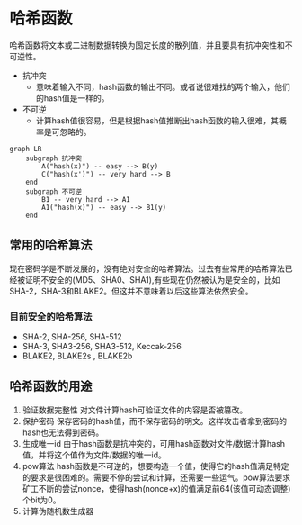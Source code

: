 # 哈希函数

哈希函数将文本或二进制数据转换为固定长度的散列值，并且要具有抗冲突性和不可逆性。
- 抗冲突
  - 意味着输入不同，hash函数的输出不同。或者说很难找的两个输入，他们的hash值是一样的。
- 不可逆
  - 计算hash值很容易，但是根据hash值推断出hash函数的输入很难，其概率是可忽略的。
<!-- more -->
```mermaid
graph LR
    subgraph 抗冲突
        A("hash(x)") -- easy --> B(y)
        C("hash(x')") -- very hard --> B
    end
    subgraph 不可逆
        B1 -- very hard --> A1
        A1("hash(x)") -- easy --> B1(y)
    end    
```

## 常用的哈希算法
现在密码学是不断发展的，没有绝对安全的哈希算法。过去有些常用的哈希算法已经被证明不安全的(MD5、SHA0、SHA1),有些现在仍然被认为是安全的，比如SHA-2，SHA-3和BLAKE2。但这并不意味着以后这些算法依然安全。
### 目前安全的哈希算法
- SHA-2, SHA-256, SHA-512
- SHA-3, SHA3-256, SHA3-512, Keccak-256
- BLAKE2, BLAKE2s , BLAKE2b

## 哈希函数的用途

1. 验证数据完整性
   对文件计算hash可验证文件的内容是否被篡改。
2. 保护密码
   保存密码的hash值，而不保存密码的明文。这样攻击者拿到密码的hash也无法得到密码。
3. 生成唯一id
   由于hash函数是抗冲突的，可用hash函数对文件/数据计算hash值，并将这个值作为文件/数据的唯一id。
4. pow算法
   hash函数是不可逆的，想要构造一个值，使得它的hash值满足特定的要求是很困难的。需要不停的尝试和计算，还需要一些运气。pow算法要求矿工不断的尝试nonce，使得hash(nonce+x)的值满足前64(该值可动态调整)个bit为0。
5. 计算伪随机数生成器
   



